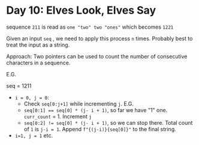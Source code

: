 # Day 10: Elves Look, Elves Say

sequence `211` is read as `one "two" two "ones"` which becomes `1221` 

Given an input `seq` , we need to apply this process `n` times. Probably best to treat the input as a string. 

Approach:
Two pointers can be used to count the number of consecutive characters in a sequence.  

E.G. 

seq = 1211

- `i = 0, j = 0`:
    - Check `seq[0:j+1]` while incrementing `j`. E.G. 
    - `seq[0:1] == seq[0] * (j- i + 1)`, so far we have "1" one. `curr_count` = 1. Increment `j`
    - `seq[0:2] != seq[0] * (j- i + 1)`, so we can stop there. Total count of `1` is `j-i = 1`. Append `f"{(j-i)}{seq[0]}"` to the final string.
- `i=1, j = 1` etc. 